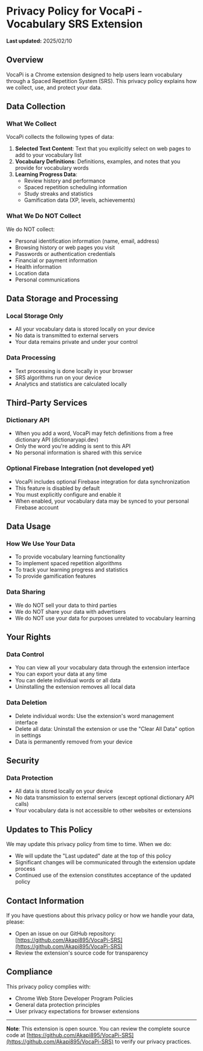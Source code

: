 # Privacy Policy for VocaPi - Vocabulary SRS Extension

**Last updated:** 2025/02/10

## Overview

VocaPi is a Chrome extension designed to help users learn vocabulary through a Spaced Repetition System (SRS). This privacy policy explains how we collect, use, and protect your data.

## Data Collection

### What We Collect

VocaPi collects the following types of data:

1. **Selected Text Content**: Text that you explicitly select on web pages to add to your vocabulary list
2. **Vocabulary Definitions**: Definitions, examples, and notes that you provide for vocabulary words
3. **Learning Progress Data**: 
   - Review history and performance
   - Spaced repetition scheduling information
   - Study streaks and statistics
   - Gamification data (XP, levels, achievements)

### What We Do NOT Collect

We do NOT collect:
- Personal identification information (name, email, address)
- Browsing history or web pages you visit
- Passwords or authentication credentials
- Financial or payment information
- Health information
- Location data
- Personal communications

## Data Storage and Processing

### Local Storage Only
- All your vocabulary data is stored locally on your device
- No data is transmitted to external servers
- Your data remains private and under your control

### Data Processing
- Text processing is done locally in your browser
- SRS algorithms run on your device
- Analytics and statistics are calculated locally

## Third-Party Services

### Dictionary API
- When you add a word, VocaPi may fetch definitions from a free dictionary API (dictionaryapi.dev)
- Only the word you're adding is sent to this API
- No personal information is shared with this service

### Optional Firebase Integration (not developed yet)
- VocaPi includes optional Firebase integration for data synchronization 
- This feature is disabled by default
- You must explicitly configure and enable it
- When enabled, your vocabulary data may be synced to your personal Firebase account

## Data Usage

### How We Use Your Data
- To provide vocabulary learning functionality
- To implement spaced repetition algorithms
- To track your learning progress and statistics
- To provide gamification features

### Data Sharing
- We do NOT sell your data to third parties
- We do NOT share your data with advertisers
- We do NOT use your data for purposes unrelated to vocabulary learning

## Your Rights

### Data Control
- You can view all your vocabulary data through the extension interface
- You can export your data at any time
- You can delete individual words or all data
- Uninstalling the extension removes all local data

### Data Deletion
- Delete individual words: Use the extension's word management interface
- Delete all data: Uninstall the extension or use the "Clear All Data" option in settings
- Data is permanently removed from your device

## Security

### Data Protection
- All data is stored locally on your device
- No data transmission to external servers (except optional dictionary API calls)
- Your vocabulary data is not accessible to other websites or extensions

## Updates to This Policy

We may update this privacy policy from time to time. When we do:
- We will update the "Last updated" date at the top of this policy
- Significant changes will be communicated through the extension update process
- Continued use of the extension constitutes acceptance of the updated policy

## Contact Information

If you have questions about this privacy policy or how we handle your data, please:
- Open an issue on our GitHub repository: [https://github.com/Akapi895/VocaPi-SRS](https://github.com/Akapi895/VocaPi-SRS)
- Review the extension's source code for transparency

## Compliance

This privacy policy complies with:
- Chrome Web Store Developer Program Policies
- General data protection principles
- User privacy expectations for browser extensions

---

**Note**: This extension is open source. You can review the complete source code at [https://github.com/Akapi895/VocaPi-SRS](https://github.com/Akapi895/VocaPi-SRS) to verify our privacy practices.
